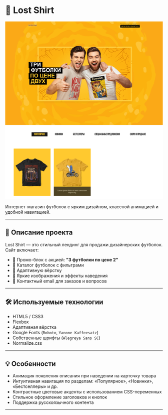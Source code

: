 # 🧥 Lost Shirt

![Скрин](./Скрин.png)
![Скрин2](./Скрин2.png)

Интернет-магазин футболок с ярким дизайном, классной анимацией и удобной навигацией.

---

## 📌 Описание проекта

Lost Shirt — это стильный лендинг для продажи дизайнерских футболок. Сайт включает:

- 🎯 Промо-блок с акцией: **"3 футболки по цене 2"**
- 🛒 Каталог футболок с фильтрами
- 🧩 Адаптивную вёрстку
- 🌈 Яркие изображения и эффекты наведения
- 📧 Контактный email для заказов и вопросов

---

## 🛠️ Используемые технологии

- HTML5 / CSS3
- Flexbox
- Адаптивная вёрстка
- Google Fonts (`Roboto`, `Yanone Kaffeesatz`)
- Собственные шрифты (`Alegreya Sans SC`)
- Normalize.css

---

## 💡 Особенности

- Анимация появления описания при наведении на карточку товара
- Интуитивная навигация по разделам: «Популярное», «Новинки», «Бестселлеры» и др.
- Контрастные цветовые акценты с использованием CSS-переменных
- Стильное оформление заголовков и кнопок
- Поддержка русскоязычного контента

---

